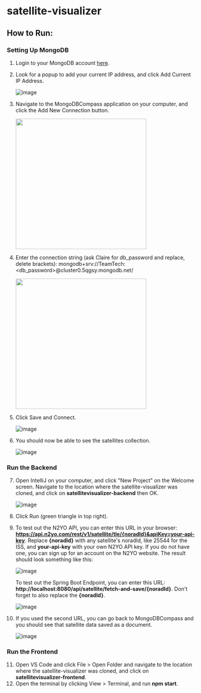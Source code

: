 # satellite-visualizer

## How to Run:

### Setting Up MongoDB
1. Login to your MongoDB account [here](https://account.mongodb.com/account/login).
2. Look for a popup to add your current IP address, and click Add Current IP Address.
   
   ![image](https://github.com/user-attachments/assets/115d8910-2c2a-4b16-b072-d188f0c10f5c)
   
3. Navigate to the MongoDBCompass application on your computer, and click the Add New Connection button.

   <img src="https://github.com/user-attachments/assets/8210825a-1f50-475e-8fa3-61504fd94f87" width="350"/>
   
5. Enter the connection string (ask Claire for db_password and replace, delete brackets): mongodb+srv://TeamTech:<db_password>@cluster0.5qgsy.mongodb.net/

   <img src="https://github.com/user-attachments/assets/6729de1c-ad6d-48c2-b5ba-815e7a40b098" width="350"/>
   
7. Click Save and Connect.

   ![image](https://github.com/user-attachments/assets/778840bd-7df4-40c3-96ce-1f3e6fbed872)
   
9. You should now be able to see the satellites collection.

   ![image](https://github.com/user-attachments/assets/fc2d6ad5-9499-44e8-a399-61305872ec4a)
   

### Run the Backend
7. Open IntelliJ on your computer, and click "New Project" on the Welcome screen. Navigate to the location where the satellite-visualizer was cloned, and click on **satellitevisualizer-backend** then OK.

   ![image](https://github.com/user-attachments/assets/4915f6c8-9e5f-4076-9faa-8bd7dad16395)
   
8. Click Run (green triangle in top right).
9. To test out the N2YO API, you can enter this URL in your browser: **https://api.n2yo.com/rest/v1/satellite/tle/{noradId}&apiKey=your-api-key**. Replace **{noradId}** with any satellite's noradId, like 25544 for the ISS, and **your-api-key** with your own N2YO API key. If you do not have one, you can sign up for an account on the N2YO website. The result should look something like this:

   ![image](https://github.com/user-attachments/assets/81c3dc5e-29a7-4a2f-a9c7-09aeefce7034)

   To test out the Spring Boot Endpoint, you can enter this URL: **http://localhost:8080/api/satellite/fetch-and-save/{noradId}**. Don't forget to also replace the **{noradId}**.

   ![image](https://github.com/user-attachments/assets/2a7d9d78-748b-4201-bedd-e94b90b55077)
   
11. If you used the second URL, you can go back to MongoDBCompass and you should see that satellite data saved as a document.

    ![image](https://github.com/user-attachments/assets/ced2136d-e22d-42a7-af16-9a9ed4bd25f9)


### Run the Frontend
11. Open VS Code and click File > Open Folder and navigate to the location where the satellite-visualizer was cloned, and click on **satellitevisualizer-frontend**.
12. Open the terminal by clicking View > Terminal, and run **npm start**.
